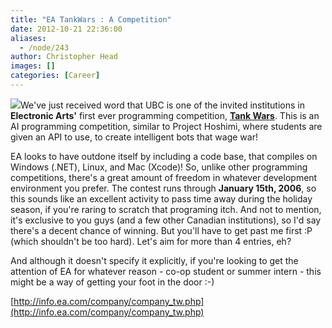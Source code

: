 ```yaml
---
title: "EA TankWars : A Competition"
date: 2012-10-21 22:36:00
aliases:
  - /node/243
author: Christopher Head
images: []
categories: [Career]
---
```


![](/files/tw_logo.gif)We've just received word that UBC is one of the invited institutions in **Electronic Arts'** first ever programming competition, [**Tank Wars**](http://info.ea.com/company/company_tw.php). This is an AI programming competition, similar to Project Hoshimi, where students are given an API to use, to create intelligent bots that wage war!

EA looks to have outdone itself by including a code base, that compiles on Windows (.NET), Linux, and Mac (Xcode)! So, unlike other programming competitions, there's a great amount of freedom in whatever development environment you prefer. The contest runs through **January 15th, 2006**, so this sounds like an excellent activity to pass time away during the holiday season, if you're raring to scratch that programing itch. And not to mention, it's exclusive to you guys (and a few other Canadian institutions), so I'd say there's a decent chance of winning. But you'll have to get past me first :P (which shouldn't be too hard). Let's aim for more than 4 entries, eh?

And although it doesn't specify it explicitly, if you're looking to get the attention of EA for whatever reason - co-op student or summer intern - this might be a way of getting your foot in the door :-)

[http://info.ea.com/company/company_tw.php](http://info.ea.com/company/company_tw.php)
